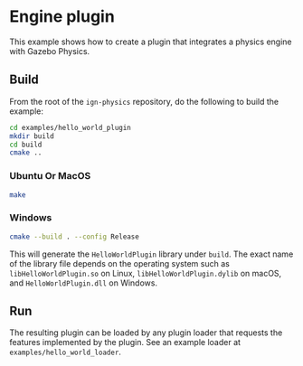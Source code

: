 # Engine plugin

This example shows how to create a plugin that integrates a physics engine with
Gazebo Physics.

## Build

From the root of the `ign-physics` repository, do the following to build the example:

```bash
cd examples/hello_world_plugin
mkdir build
cd build
cmake ..
```

### Ubuntu Or MacOS

```bash
make
```

### Windows

```bash
cmake --build . --config Release
```

This will generate the `HelloWorldPlugin` library under `build`.
The exact name of the library file depends on the operating system
such as `libHelloWorldPlugin.so` on Linux, `libHelloWorldPlugin.dylib` on macOS,
and `HelloWorldPlugin.dll` on Windows.

## Run

The resulting plugin can be loaded by any plugin loader that requests the
features implemented by the plugin. See an example loader at
`examples/hello_world_loader`.
